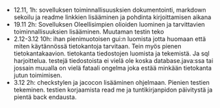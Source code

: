 - 12.11, 1h: sovelluksen toiminnallisuusksien dokumentointi, markdown sekoilu ja readme linkkien lisääminen ja 
pohdinta kirjoittamisen aikana 
- 19.11 2h: Sovelluksen Oleellisimpien olioiden luominen ja tarvittavien toiminnallisuuksien lisääminen. 
Muutaman testin teko
- 2.12-3.12 10h: ihan pienimuotoisen gui:n luomista jotta huomaan että miten käytännössä tietokantoja tarvitaan. Tein myös 
pienen tietokantakaavion.  tietokanta tiedostojen luomista ja tekemistä. Ja sql harjoittelua. testejä tiedostoista ei vielä 
ole koska database.java:ssa tai jossain muualla on vielä fataali ongelma joka estää minkään tietokanta jutun toimimisen.
- 3.12 2h:  checkstylen ja jacocon lisääminen ohjelmaan. Pienien testien tekeminen. testien korjaamista read me ja 
tuntikirjanpidon päivitystä ja pientä back endausta. 
